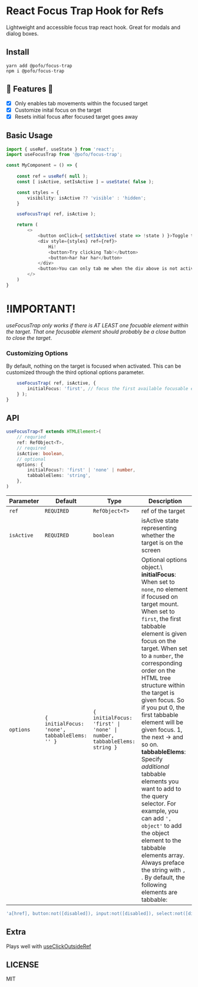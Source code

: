 # React Focus Trap Hook for Refs
Lightweight and accessible focus trap react hook. Great for modals and dialog boxes.

## Install
```
yarn add @pofo/focus-trap
npm i @pofo/focus-trap
```

## 🚀 Features 🚀
* [x] Only enables tab movements within the focused target
* [x] Customize inital focus on the target
* [x] Resets initial focus after focused target goes away

## Basic Usage
```typescript
import { useRef, useState } from 'react';
import useFocusTrap from '@pofo/focus-trap';

const MyComponent = () => {
    
    const ref = useRef( null );
    const [ isActive, setIsActive ] = useState( false );

    const styles = {
        visibility: isActive ?? 'visible' : 'hidden';
    }

    useFocusTrap( ref, isActive );

    return (
        <>
            <button onClick={ setIsActive( state => !state ) }>Toggle the div below!</button>
            <div style={styles} ref={ref}>
                Hi!
                <button>Try clicking Tab!</button>
                <button>har har har</button>
            </div>
            <button>You can only tab me when the div above is not active!</button>
        </>
    )
}
```

# !IMPORTANT!
*useFocusTrap only works if there is AT LEAST one focuable element within the target. That one focusable element should probably be a close button to close the target*.

### Customizing Options
By default, nothing on the target is focused when activated. This can be customized through the third optional options parameter.

```typescript
    useFocusTrap( ref, isActive, {
        initialFocus: 'first', // focus the first available focusable element on the target
    } );
}
```

## API
```typescript
useFocusTrap<T extends HTMLElement>(
    // requried
    ref: RefObject<T>,
    // required
    isActive: boolean,
    // optional
    options: {
        initialFocus?: 'first' | 'none' | number,
        tabbableElems: 'string',
    },
)
```

| Parameter | Default | Type | Description |
| ----------- | ----------- | ----------- | ----------- |
| `ref` | `REQUIRED` | `RefObject<T>` | ref of the target | 
`isActive` | `REQUIRED` | `boolean` | isActive state representing whether the target is on the screen |
`options` | `{ initialFocus: 'none', tabbableElems: '' }` | `{ initialFocus: 'first' \| 'none' \| number, tabbableElems: string }` | Optional options object.\ **initialFocus**: When set to `none`, no element if focused on target mount. When set to `first`, the first tabbable element is given focus on the target. When set to a `number`, the corresponding order on the HTML tree structure within the target is given focus. So if you put 0, the first tabbable element will be given focus. 1, the next -> and so on. **tabbableElems**: Specify *additional* tabbable elements you want to add to the query selector. For example, you can add `', object'` to add the object element to the tabbable elements array. Always preface the string with `, `. By default, the following elements are tabbable:
```typescript
'a[href], button:not([disabled]), input:not([disabled]), select:not([disabled]), textarea:not([disabled]), area[href], form, audio[controls], video[controls], [tabindex="0"]'
```

## Extra
Plays well with [useClickOutsideRef](https://github.com/pofoo/click-outside)

## LICENSE
MIT